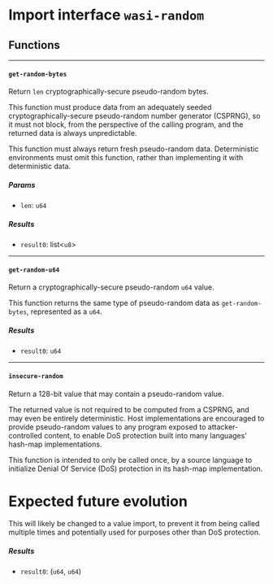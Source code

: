 # Import interface `wasi-random`

## Functions

----

#### <a href="#get_random_bytes" name="get_random_bytes"></a> `get-random-bytes` 

Return `len` cryptographically-secure pseudo-random bytes.

This function must produce data from an adequately seeded
cryptographically-secure pseudo-random number generator (CSPRNG), so it
must not block, from the perspective of the calling program, and the
returned data is always unpredictable.

This function must always return fresh pseudo-random data. Deterministic
environments must omit this function, rather than implementing it with
deterministic data.
##### Params

- <a href="#get_random_bytes.len" name="get_random_bytes.len"></a> `len`: `u64`
##### Results

- <a href="#get_random_bytes.result0" name="get_random_bytes.result0"></a> `result0`: list<`u8`>

----

#### <a href="#get_random_u64" name="get_random_u64"></a> `get-random-u64` 

Return a cryptographically-secure pseudo-random `u64` value.

This function returns the same type of pseudo-random data as
`get-random-bytes`, represented as a `u64`.
##### Results

- <a href="#get_random_u64.result0" name="get_random_u64.result0"></a> `result0`: `u64`

----

#### <a href="#insecure_random" name="insecure_random"></a> `insecure-random` 

Return a 128-bit value that may contain a pseudo-random value.

The returned value is not required to be computed from a CSPRNG, and may
even be entirely deterministic. Host implementations are encouraged to
provide pseudo-random values to any program exposed to attacker-controlled
content, to enable DoS protection built into many languages' hash-map
implementations.

This function is intended to only be called once, by a source language
to initialize Denial Of Service (DoS) protection in its hash-map
implementation.

# Expected future evolution

This will likely be changed to a value import, to prevent it from being
called multiple times and potentially used for purposes other than DoS
protection.
##### Results

- <a href="#insecure_random.result0" name="insecure_random.result0"></a> `result0`: (`u64`, `u64`)

